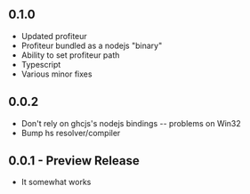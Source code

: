 ## 0.1.0
* Updated profiteur
* Profiteur bundled as a nodejs "binary"
* Ability to set profiteur path
* Typescript
* Various minor fixes

## 0.0.2
* Don't rely on ghcjs's nodejs bindings -- problems on Win32
* Bump hs resolver/compiler

## 0.0.1 - Preview Release
* It somewhat works

